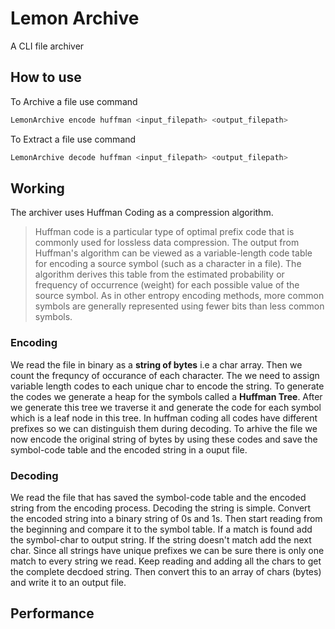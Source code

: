 # Lemon Archive
A CLI file archiver

## How to use
To Archive a file use command
```sh
LemonArchive encode huffman <input_filepath> <output_filepath>
```

To Extract a file use command
```sh
LemonArchive decode huffman <input_filepath> <output_filepath>
```

## Working
  The archiver uses Huffman Coding as a compression algorithm.
  > Huffman code is a particular type of optimal prefix code that is commonly used for lossless data compression. The output from Huffman's algorithm can be viewed as a variable-length code table for encoding a source symbol (such as a character in a file). The algorithm derives this table from the estimated probability or frequency of occurrence (weight) for each possible value of the source symbol. As in other entropy encoding methods, more common symbols are generally represented using fewer bits than less common symbols.

### Encoding
  We read the file in binary as a **string of bytes** i.e a char array. Then we count the frequncy of occurance of each character. The we need to assign variable length codes to each unique char to encode the string.
  To generate the codes we generate a heap for the symbols called a **Huffman Tree**. After we generate this tree we traverse it and generate the code for each symbol which is a leaf node in this tree.
  In huffman coding all codes have different prefixes so we can distinguish them during decoding.
  To arhive the file we now encode the original string of bytes by using these codes and save the symbol-code table and the encoded string in a ouput file.
  
### Decoding
  We read the file that has saved the symbol-code table and the encoded string from the encoding process. Decoding the string is simple. Convert the encoded string into
  a binary string of 0s and 1s. Then start reading from the beginning and compare it to the symbol table. If a match is found add the symbol-char to output string. If 
  the string doesn't match add the next char. Since all strings have unique prefixes we can be sure there is only one match to every string we read. Keep reading and 
  adding all the chars to get the complete decdoed string. Then convert this to an array of chars (bytes) and write it to an output file.
  
  ## Performance
  
